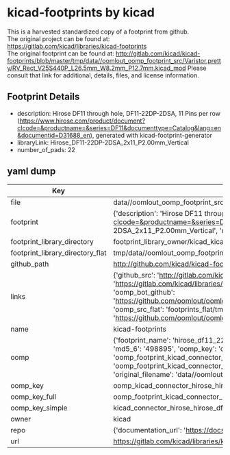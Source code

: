 # kicad-footprints by kicad  
This is a harvested standardized copy of a footprint from github.  
The original project can be found at:  
https://gitlab.com/kicad/libraries/kicad-footprints  
The original footprint can be found at:
http://gitlab.com/kicad/kicad-footprints/blob/master/tmp/data//oomlout_oomp_footprint_src/Varistor.pretty/RV_Rect_V25S440P_L26.5mm_W8.2mm_P12.7mm.kicad_mod
Please consult that link for additional, details, files, and license information.  
## Footprint Details
* description: Hirose DF11 through hole, DF11-22DP-2DSA, 11 Pins per row (https://www.hirose.com/product/document?clcode=&productname=&series=DF11&documenttype=Catalog&lang=en&documentid=D31688_en), generated with kicad-footprint-generator  
* libraryLink: Hirose_DF11-22DP-2DSA_2x11_P2.00mm_Vertical  
* number_of_pads: 22  
## yaml dump  
| Key | Value |  
| --- | --- |  
| file | data//oomlout_oomp_footprint_src/kicad-footprints/Connector_Hirose.pretty/Hirose_DF11-22DP-2DSA_2x11_P2.00mm_Vertical.kicad_mod |  
| footprint | {'description': 'Hirose DF11 through hole, DF11-22DP-2DSA, 11 Pins per row (https://www.hirose.com/product/document?clcode=&productname=&series=DF11&documenttype=Catalog&lang=en&documentid=D31688_en), generated with kicad-footprint-generator', 'libraryLink': 'Hirose_DF11-22DP-2DSA_2x11_P2.00mm_Vertical', 'number_of_pads': 22} |  
| footprint_library_directory | footprint_library_owner/kicad_kicad-footprints/ |  
| footprint_library_directory_flat | tmp/data//oomlout_oomp_footprint_src/footprints_flat/kicad_connector_hirose_hirose_df11_22dp_2dsa_2x11_p2_00mm_vertical/working |  
| github_path | http://github.com/kicad/kicad-footprints/blob/master/tmp/data//oomlout_oomp_footprint_src/Connector_Hirose.pretty/Hirose_DF11-22DP-2DSA_2x11_P2.00mm_Vertical.kicad_mod |  
| links | {'github_src': 'http://gitlab.com/kicad/kicad-footprints/blob/master/tmp/data//oomlout_oomp_footprint_src/Varistor.pretty/RV_Rect_V25S440P_L26.5mm_W8.2mm_P12.7mm.kicad_mod', 'github_src_repo': 'https://gitlab.com/kicad/libraries/kicad-footprints', 'oomp_bot': 'tmp/data//oomlout_oomp_footprint_src/footprints/kicad_connector_hirose_hirose_df11_22dp_2dsa_2x11_p2_00mm_vertical/working', 'oomp_bot_github': 'https://github.com/oomlout/oomlout_oomp_footprint_bot/tree/main/tmp/data//oomlout_oomp_footprint_src/footprints/kicad_connector_hirose_hirose_df11_22dp_2dsa_2x11_p2_00mm_vertical/working', 'oomp_src_flat': 'footprints_flat/tmp/data//oomlout_oomp_footprint_src/footprints_flat/kicad_connector_hirose_hirose_df11_22dp_2dsa_2x11_p2_00mm_vertical/working', 'oomp_src_flat_github': 'https://github.com/oomlout/oomlout_oomp_footprint_src/tree/main/tmp/data//oomlout_oomp_footprint_src/footprints_flat/kicad_connector_hirose_hirose_df11_22dp_2dsa_2x11_p2_00mm_vertical/working'} |  
| name | kicad-footprints |  
| oomp | {'footprint_name': 'hirose_df11_22dp_2dsa_2x11_p2_00mm_vertical', 'library_name': 'connector_hirose', 'md5': '498895fa45a0eb517fb1f5c9539617ea', 'md5_10': '498895fa45', 'md5_5': '49889', 'md5_6': '498895', 'oomp_key': 'oomp_kicad_connector_hirose_hirose_df11_22dp_2dsa_2x11_p2_00mm_vertical', 'oomp_key_extra': 'oomp_footprint_kicad_connector_hirose_hirose_df11_22dp_2dsa_2x11_p2_00mm_vertical', 'oomp_key_full': 'oomp_footprint_kicad_connector_hirose_hirose_df11_22dp_2dsa_2x11_p2_00mm_vertical_498895', 'oomp_key_simple': 'kicad_connector_hirose_hirose_df11_22dp_2dsa_2x11_p2_00mm_vertical', 'original_filename': 'data//oomlout_oomp_footprint_src/kicad-footprints/Connector_Hirose.pretty/Hirose_DF11-22DP-2DSA_2x11_P2.00mm_Vertical.kicad_mod', 'owner_name': 'kicad'} |  
| oomp_key | oomp_kicad_connector_hirose_hirose_df11_22dp_2dsa_2x11_p2_00mm_vertical |  
| oomp_key_full | oomp_footprint_kicad_connector_hirose_hirose_df11_22dp_2dsa_2x11_p2_00mm_vertical |  
| oomp_key_simple | kicad_connector_hirose_hirose_df11_22dp_2dsa_2x11_p2_00mm_vertical |  
| owner | kicad |  
| repo | {'documentation_url': 'https://docs.github.com/rest/repos/repos#get-a-repository', 'message': 'Not Found'} |  
| url | https://gitlab.com/kicad/libraries/kicad-footprints |  


